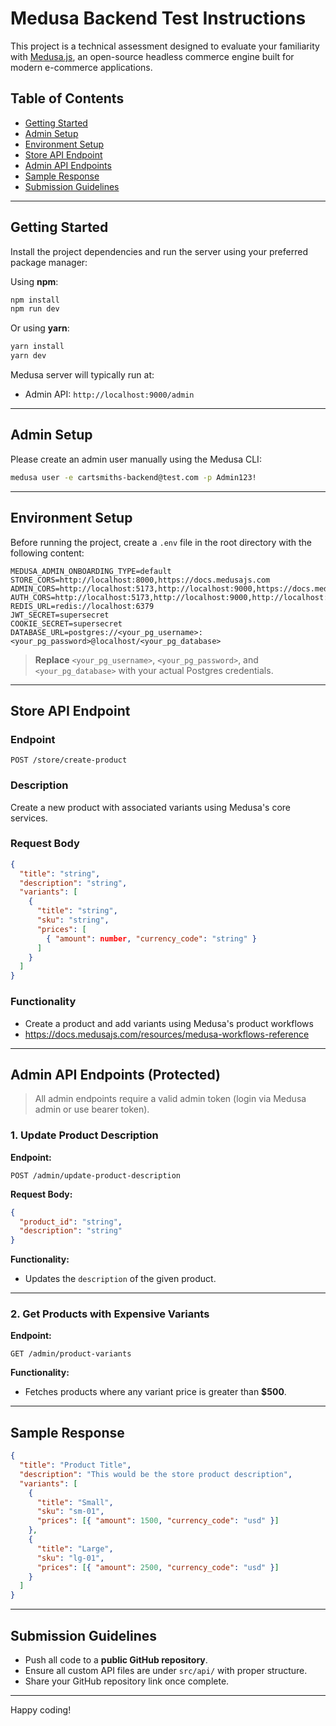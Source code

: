 # Medusa Backend Test Instructions

This project is a technical assessment designed to evaluate your familiarity with [Medusa.js](https://medusajs.com/), an open-source headless commerce engine built for modern e-commerce applications.

## Table of Contents

- [Getting Started](#getting-started)
- [Admin Setup](#-admin-setup)
- [Environment Setup](#-environment-setup)
- [Store API Endpoint](#store-api-endpoint)
- [Admin API Endpoints](#admin-api-endpoints)
- [Sample Response](#sample-response)
- [Submission Guidelines](#submission-guidelines)

---

## Getting Started

Install the project dependencies and run the server using your preferred package manager:

Using **npm**:

```bash
npm install
npm run dev
```

Or using **yarn**:

```bash
yarn install
yarn dev
```

Medusa server will typically run at:

- Admin API: `http://localhost:9000/admin`

---

## Admin Setup

Please create an admin user manually using the Medusa CLI:

```bash
medusa user -e cartsmiths-backend@test.com -p Admin123!
```

---

## Environment Setup

Before running the project, create a `.env` file in the root directory with the following content:

```env
MEDUSA_ADMIN_ONBOARDING_TYPE=default
STORE_CORS=http://localhost:8000,https://docs.medusajs.com
ADMIN_CORS=http://localhost:5173,http://localhost:9000,https://docs.medusajs.com
AUTH_CORS=http://localhost:5173,http://localhost:9000,http://localhost:8000,https://docs.medusajs.com
REDIS_URL=redis://localhost:6379
JWT_SECRET=supersecret
COOKIE_SECRET=supersecret
DATABASE_URL=postgres://<your_pg_username>:<your_pg_password>@localhost/<your_pg_database>
```

> **Replace** `<your_pg_username>`, `<your_pg_password>`, and `<your_pg_database>` with your actual Postgres credentials.

---

## Store API Endpoint

### Endpoint

```
POST /store/create-product
```

### Description

Create a new product with associated variants using Medusa's core services.

### Request Body

```json
{
  "title": "string",
  "description": "string",
  "variants": [
    {
      "title": "string",
      "sku": "string",
      "prices": [
        { "amount": number, "currency_code": "string" }
      ]
    }
  ]
}
```

### Functionality

- Create a product and add variants using Medusa's product workflows
- https://docs.medusajs.com/resources/medusa-workflows-reference

---

## Admin API Endpoints (Protected)

> All admin endpoints require a valid admin token (login via Medusa admin or use bearer token).

### 1. Update Product Description

**Endpoint:**

```
POST /admin/update-product-description
```

**Request Body:**

```json
{
  "product_id": "string",
  "description": "string"
}
```

**Functionality:**

- Updates the `description` of the given product.

---

### 2. Get Products with Expensive Variants

**Endpoint:**

```
GET /admin/product-variants
```

**Functionality:**

- Fetches products where any variant price is greater than **$500**.

---

## Sample Response

```json
{
  "title": "Product Title",
  "description": "This would be the store product description",
  "variants": [
    {
      "title": "Small",
      "sku": "sm-01",
      "prices": [{ "amount": 1500, "currency_code": "usd" }]
    },
    {
      "title": "Large",
      "sku": "lg-01",
      "prices": [{ "amount": 2500, "currency_code": "usd" }]
    }
  ]
}
```

---

## Submission Guidelines

- Push all code to a **public GitHub repository**.
- Ensure all custom API files are under `src/api/` with proper structure.
- Share your GitHub repository link once complete.

---

Happy coding!
